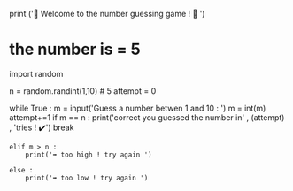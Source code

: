 print ('🎲  Welcome to the number guessing game ! 🎲 ')

# the number is = 5
import random

n = random.randint(1,10) # 5
attempt = 0

while True : 
    m = input('Guess a number betwen 1 and 10 : ')
    m = int(m)
    attempt+=1
    if m == n :
         print('correct you guessed the number in' , (attempt) , 'tries ! ✔️')
         break
         
    elif m > n :
        print('➡️ too high ! try again ')
    
    else :
        print('➡️ too low ! try again ')
        
